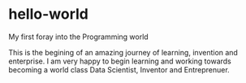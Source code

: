 # hello-world
My first foray into the Programming world


This is the begining of an amazing journey of learning, invention and enterprise.
I am very happy to begin learning and working towards becoming a world class Data Scientist, Inventor and Entreprenuer. 
